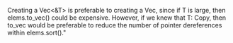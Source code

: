 Creating a Vec<&T> is preferable to creating a Vec<T>, since if T is large, then elems.to_vec() could be expensive.
However, if we knew that T: Copy, then to_vec would be preferable to reduce the number of pointer dereferences within elems.sort()."
